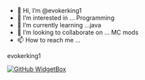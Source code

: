 - 👋 Hi, I’m @evokerking1
- 👀 I’m interested in ... Programming
- 🌱 I’m currently learning ...java
- 💞️ I’m looking to collaborate on ... MC mods
- 📫 How to reach me ...

<!---
evokerking1/evokerking1 is a ✨ special ✨ repository because its `README.md` (this file) appears on your GitHub profile.
You can click the Preview link to take a look at your changes.
--->
evokerking1

[![GitHub WidgetBox](https://github-widgetbox.vercel.app/api/profile?username=evokerking1&data=followers,repositories,stars,commits&theme=nautilus)](https://github.com/Jurredr/github-widgetbox)
